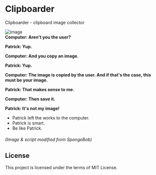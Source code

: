 # Clipboarder
Clipboarder - clipboard image collector

![image](https://i.imgur.com/9SQWhMX.png)  
**Computer: Aren't you the user?**

**Patrick: Yup.**

**Computer: And you copy an image.**

**Patrick: Yup.**

**Computer: The image is copied by the user. And if that's the case, this must be your image.**

**Patrick: That makes sense to me.**

**Computer: Then save it.**

**Patrick: It's not my image!**

- Patrick left the works to the computer.
- Patrick is smart.
- Be like Patrick.

###### *(Image & script modified from SpongeBob)*

## License
This project is licensed under the terms of MIT License.
